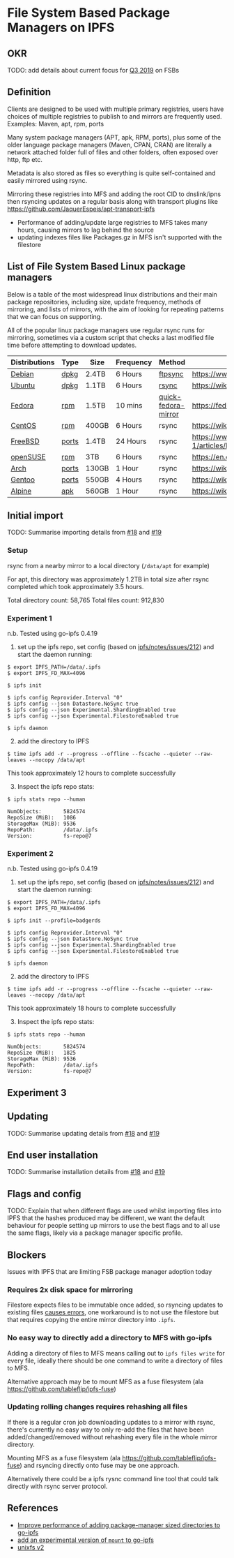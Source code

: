 # File System Based Package Managers on IPFS

## OKR

TODO: add details about current focus for [Q3 2019](https://github.com/ipfs/package-managers/issues/69) on FSBs

## Definition

Clients are designed to be used with multiple primary registries, users have choices of multiple registries to publish to and mirrors are frequently used. Examples: Maven, apt, rpm, ports

Many system package managers (APT, apk, RPM, ports), plus some of the older language package managers (Maven, CPAN, CRAN) are literally a network attached folder full of files and other folders, often exposed over http, ftp etc.

Metadata is also stored as files so everything is quite self-contained and easily mirrored using rsync.

Mirroring these registries into MFS and adding the root CID to dnslink/ipns then rsyncing updates on a regular basis along with transport plugins like https://github.com/JaquerEspeis/apt-transport-ipfs

- Performance of adding/update large registries to MFS takes many hours, causing mirrors to lag behind the source
- updating indexes files like Packages.gz in MFS isn't supported with the filestore

## List of File System Based Linux package managers

Below is a table of the most widespread linux distributions and their main package repositories, including size, update frequency, methods of mirroring, and lists of mirrors, with the aim of looking for repeating patterns that we can focus on supporting.

All of the popular linux package managers use regular rsync runs for mirroring, sometimes via a custom script that checks a last modified file time before attempting to download updates.

| Distributions                                                       | Type                                  | Size  | Frequency | Method                                                                            | Docs                                                                        |
|---------------------------------------------------------------------|---------------------------------------|-------|-----------|-----------------------------------------------------------------------------------|-----------------------------------------------------------------------------|
| [Debian](https://www.debian.org/mirror/list)                        | [dpkg](../package-managers/dpkg.md)   | 2.4TB | 6 Hours   | [ftpsync](https://salsa.debian.org/mirror-team/archvsync/blob/master/bin/ftpsync) | https://www.debian.org/mirror/ftpmirror                                     |
| [Ubuntu](https://launchpad.net/ubuntu/+archivemirrors)              | [dpkg](../package-managers/dpkg.md)   | 1.1TB | 6 Hours   | [rsync](https://wiki.ubuntu.com/Mirrors/Scripts)                                  | https://wiki.ubuntu.com/Mirrors                                             |
| [Fedora](https://admin.fedoraproject.org/mirrormanager/)            | [rpm](../package-managers/rpm.md)     | 1.5TB | 10 mins   | [quick-fedora-mirror](https://pagure.io/quick-fedora-mirror)                      | https://fedoraproject.org/wiki/Infrastructure/Mirroring                     |
| [CentOS](https://www.centos.org/download/mirrors/)                  | [rpm](../package-managers/rpm.md)     | 400GB | 6 Hours   | rsync                                                                             | https://wiki.centos.org/HowTos/CreatePublicMirrors                          |
| [FreeBSD](https://www.freebsd.org/doc/handbook/eresources-web.html) | [ports](../package-managers/ports.md) | 1.4TB | 24 Hours  | rsync                                                                             | https://www.freebsd.org/doc/en_US.ISO8859-1/articles/hubs/mirror-howto.html |
| [openSUSE](https://mirrors.opensuse.org/)                           | [rpm](../package-managers/rpm.md)     | 3TB   | 6 Hours   | rsync                                                                             | https://en.opensuse.org/openSUSE:Mirror_howto                               |
| [Arch](https://www.archlinux.org/mirrorlist/all/)                   | [ports](../package-managers/ports.md) | 130GB | 1 Hour    | rsync                                                                             | https://wiki.archlinux.org/index.php/Mirrors                                |
| [Gentoo](https://www.gentoo.org/support/rsync-mirrors/)             | [ports](../package-managers/ports.md) | 550GB | 4 Hours   | rsync                                                                             | https://wiki.gentoo.org/wiki/Project:Infrastructure/Mirrors/Source          |
| [Alpine](https://mirrors.alpinelinux.org/)                          | [apk](../package-managers/apk.md)     | 560GB | 1 Hour    | rsync                                                                             | https://wiki.alpinelinux.org/wiki/How_to_setup_a_Alpine_Linux_mirror        |

## Initial import

TODO: Summarise importing details from [#18](https://github.com/ipfs/package-managers/issues/18) and [#19](https://github.com/ipfs/package-managers/issues/19)

### Setup

rsync from a nearby mirror to a local directory (`/data/apt` for example)

For apt, this directory was approximately 1.2TB in total size after rsync completed which took approximately 3.5 hours.

Total directory count: 58,765
Total files count: 912,830

### Experiment 1

n.b. Tested using go-ipfs 0.4.19

1. set up the ipfs repo, set config (based on [ipfs/notes/issues/212](https://github.com/ipfs/notes/issues/212)) and start the daemon running:

```shell
$ export IPFS_PATH=/data/.ipfs
$ export IPFS_FD_MAX=4096

$ ipfs init

$ ipfs config Reprovider.Interval "0"
$ ipfs config --json Datastore.NoSync true
$ ipfs config --json Experimental.ShardingEnabled true
$ ipfs config --json Experimental.FilestoreEnabled true

$ ipfs daemon
```

2. add the directory to IPFS

```shell
$ time ipfs add -r --progress --offline --fscache --quieter --raw-leaves --nocopy /data/apt
```

This took approximately 12 hours to complete successfully

3. Inspect the ipfs repo stats:

```shell
$ ipfs stats repo --human
```

```
NumObjects:       5824574
RepoSize (MiB):   1086
StorageMax (MiB): 9536
RepoPath:         /data/.ipfs
Version:          fs-repo@7
```

### Experiment 2

n.b. Tested using go-ipfs 0.4.19

1. set up the ipfs repo, set config (based on [ipfs/notes/issues/212](https://github.com/ipfs/notes/issues/212)) and start the daemon running:

```shell
$ export IPFS_PATH=/data/.ipfs
$ export IPFS_FD_MAX=4096

$ ipfs init --profile=badgerds

$ ipfs config Reprovider.Interval "0"
$ ipfs config --json Datastore.NoSync true
$ ipfs config --json Experimental.ShardingEnabled true
$ ipfs config --json Experimental.FilestoreEnabled true

$ ipfs daemon
```

2. add the directory to IPFS

```shell
$ time ipfs add -r --progress --offline --fscache --quieter --raw-leaves --nocopy /data/apt
```

This took approximately 18 hours to complete successfully

3. Inspect the ipfs repo stats:

```shell
$ ipfs stats repo --human
```

```
NumObjects:       5824574
RepoSize (MiB):   1825
StorageMax (MiB): 9536
RepoPath:         /data/.ipfs
Version:          fs-repo@7
```

## Experiment 3



## Updating

TODO: Summarise updating details from [#18](https://github.com/ipfs/package-managers/issues/18) and [#19](https://github.com/ipfs/package-managers/issues/19)

## End user installation

TODO: Summarise installation details from [#18](https://github.com/ipfs/package-managers/issues/18) and [#19](https://github.com/ipfs/package-managers/issues/19)

## Flags and config

TODO: Explain that when different flags are used whilst importing files into IPFS that the hashes produced may be different, we want the default behaviour for people setting up mirrors to use the best flags and to all use the same flags, likely via a package manager specific profile.

## Blockers

Issues with IPFS that are limiting FSB package manager adoption today

### Requires 2x disk space for mirroring

Filestore expects files to be immutable once added, so rsyncing updates to existing files [causes errors](https://github.com/protocol/package-managers/issues/18#issuecomment-471365124), one workaround is to not use the filestore but that requires copying the entire mirror directory into `.ipfs`.

### No easy way to directly add a directory to MFS with go-ipfs

Adding a directory of files to MFS means calling out to `ipfs files write` for every file, ideally there should be one command to write a directory of files to MFS.

Alternative approach may be to mount MFS as a fuse filesystem (ala https://github.com/tableflip/ipfs-fuse)

### Updating rolling changes requires rehashing all files

If there is a regular cron job downloading updates to a mirror with rsync, there's currently no easy way to only re-add the files that have been added/changed/removed without rehashing every file in the whole mirror directory.

Mounting MFS as a fuse filesystem (ala https://github.com/tableflip/ipfs-fuse) and rsyncing directly onto fuse may be one approach.

Alternatively there could be a ipfs rysnc command line tool that could talk directly with rsync server protocol.

## References

- [Improve performance of adding package-manager sized directories to go-ipfs](https://github.com/ipfs/package-managers/issues/77)
- [add an experimental version of `mount` to go-ipfs](https://github.com/ipfs/package-managers/issues/74)
- [unixfs v2](https://github.com/ipfs/roadmap/issues/19)
